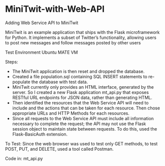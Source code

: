 # MiniTwit-with-Web-API
Adding Web Service API to MiniTwit


MiniTwit is an example application that ships with the Flask microframework for Python. It implements a subset of Twitter’s functionality, allowing users to post new messages and follow messages posted by other users

Test Environment
Ubuntu MATE VM 

Steps:
- The MiniTwit application is then reset and dropped the database. 
- Created a file population.sql containing SQL INSERT statements to re-populate the database with test data.
- MiniTwit currently only provides an HTML interface, generated by the server. So I created a new Flask application mt_api.py that exposes RESTful URL endpoints for JSON data, rather than generating HTML.
- Then identified the resources that the Web Service API will need to include and the actions that can be taken for each resource. Then chose appropriate URLs and HTTP Methods for each resources.
- Since all requests to the Web Service API must include all information necessary to complete the request; the API may not use the Flask session object to maintain state between requests. To do this, used the Flask-BasicAuth extension.

To Test:
Since the web browser was used to test only GET methods, to test POST, PUT, and DELETE, used a tool called Postman.


Code in: mt_api.py
